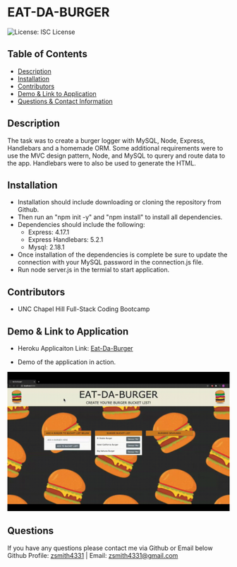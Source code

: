 
# EAT-DA-BURGER

![License: ISC License](https://img.shields.io/badge/License-ISC%20License-brightgreen)

## Table of Contents
* [Description](#description)
* [Installation](#installation)
* [Contributors](#contributors)
* [Demo & Link to Application](#demo-&-link-to-application)
* [Questions & Contact Information](#questions)

## Description

The task was to create a burger logger with MySQL, Node, Express, Handlebars and a homemade ORM.  Some additional requirements were to use the MVC design pattern, Node, and MySQL to qurery and route data to the app. Handlebars were to also be used to generate the HTML.

## Installation

- Installation should include downloading or cloning the repository from Github.
- Then run an "npm init -y" and "npm install" to install all dependencies.
- Dependencies should include the following:
    - Express: 4.17.1
    - Express Handlebars: 5.2.1
    - Mysql: 2.18.1
- Once installation of the dependencies is complete be sure to update the connection with your MySQL password in the connection.js file.
- Run node server.js in the termial to start application.

## Contributors

- UNC Chapel Hill Full-Stack Coding Bootcamp

## Demo & Link to Application

- Heroku Applicaiton Link: [Eat-Da-Burger](https://zsmith4331-eat-da-burger.herokuapp.com/) 

- Demo of the application in action.
<img src="public/assets/img/EatDaBurger Demo.gif">

## Questions

If you have any questions please contact me via Github or Email below  
        Github Profile: [zsmith4331](https://github.com/zsmith4331) | Email: zsmith4331@gmail.com
    